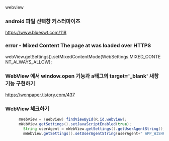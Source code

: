 webview 

### android 파일 선택창 커스터마이즈
https://www.blueswt.com/118

### error - Mixed Content The page at was loaded over HTTPS
webView.getSettings().setMixedContentMode(WebSettings.MIXED_CONTENT_ALWAYS_ALLOW);

### WebView 에서 window.open 기능과 a태그의 target='_blank' 새창 기능 구현하기
https://wonpaper.tistory.com/437

### WebView 체크하기
```java
      mWebView = (WebView) findViewById(R.id.webView);
      mWebView.getSettings().setJavaScriptEnabled(true);
    	String userAgent = mWebView.getSettings().getUserAgentString();
    	mWebView.getSettings().setUserAgentString(userAgent+" APP_WISHRROM_Android");
```
